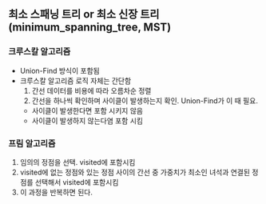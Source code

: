 ## 최소 스패닝 트리 or 최소 신장 트리(minimum_spanning_tree, MST)
### 크루스칼 알고리즘
- Union-Find 방식이 포함됨
- 크루스칼 알고리즘 로직 자체는 간단함
  1. 간선 데이터를 비용에 따라 오름차순 정렬
  2. 간선을 하나씩 확인하며 사이클이 발생하는지 확인. Union-Find가 이 때 필요.
    - 사이클이 발생한다면 포함 시키지 않음
    - 사이클이 발생하지 않는다염 포함 시킴

### 프림 알고리즘
1. 임의의 정점을 선택. visited에 포함시킴
2. visited에 없는 정점와 있는 정점 사이의 간선 중 가중치가 최소인 녀석과 연결된 정점를 선택해서 visited에 포함시킴
3. 이 과정을 반복하면 된다. 